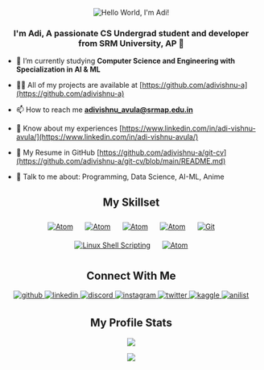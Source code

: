 <p align="center">
 <img src="https://github.com/adivishnu-a/adivishnu-a/assets/95145136/70915d45-06dd-4673-9341-910d75d11ab2" alt="Hello World, I'm Adi!" />
</p>

<h3 align="center">I'm Adi, A passionate CS Undergrad student and developer from SRM University, AP 🚀</h3>

- 🌱 I’m currently studying **Computer Science and Engineering with Specialization in AI & ML**

- 👨‍💻 All of my projects are available at [https://github.com/adivishnu-a](https://github.com/adivishnu-a)

- 📫 How to reach me **adivishnu_avula@srmap.edu.in**

- 📝 Know about my experiences [https://www.linkedin.com/in/adi-vishnu-avula/](https://www.linkedin.com/in/adi-vishnu-avula/)

- 📃 My Resume in GitHub [https://github.com/adivishnu-a/git-cv](https://github.com/adivishnu-a/git-cv/blob/main/README.md)

- 🍥 Talk to me about: Programming, Data Science, AI-ML, Anime

<h2 align="center">My Skillset</h2>
<div align="center">  
  <a href="https://www.python.org/" target="_blank"><img style="margin: 10px" src="https://img.shields.io/badge/Python-3776AB?style=for-the-badge&logo=python&logoColor=white" alt="Atom" style="margin-bottom: 5px;" /></a>
  <a href="https://www.cprogramming.com/" target="_blank"><img style="margin: 10px" src="https://img.shields.io/badge/C-00599C?style=for-the-badge&logo=c&logoColor=white" alt="Atom" style="margin-bottom: 5px;" /></a>
  <a href="https://www.cplusplus.com/" target="_blank"><img style="margin: 10px" src="https://img.shields.io/badge/C%2B%2B-00599C?style=for-the-badge&logo=c%2B%2B&logoColor=white" alt="Atom" style="margin-bottom: 5px;" /></a>
  <a href="https://www.java.com/" target="_blank"><img style="margin: 10px" src="https://img.shields.io/badge/Java-ED8B00?style=for-the-badge&logo=java&logoColor=white" alt="Atom" style="margin-bottom: 5px;" /></a>
  <a href="https://github.com/adivishnu-a" target="_blank"><img style="margin: 10px" src="https://img.shields.io/badge/GIT-E44C30?style=for-the-badge&logo=git&logoColor=white" alt="Git" style="margin-bottom: 5px;" /></a> 
  <a href="https://www.gnu.org/software/bash/" target="_blank"><img style="margin: 10px" src="https://img.shields.io/badge/Shell_Script-121011?style=for-the-badge&logo=gnu-bash&logoColor=white" alt="Linux Shell Scripting" style="margin-bottom: 5px;" /></a>  
  <a href="https://jupyter.org/" target="_blank"><img style="margin: 10px" src="https://img.shields.io/badge/Jupyter-F37626.svg?&style=for-the-badge&logo=Jupyter&logoColor=white" alt="Atom" style="margin-bottom: 5px;" /></a>
</div>  

<h2 align="center">Connect With Me</h2> 
<div align="center">
<a href="https://github.com/adivishnu-a" target="_blank">
<img src=https://img.shields.io/badge/github-%2324292e.svg?&style=for-the-badge&logo=github&logoColor=white alt=github style="margin-bottom: 5px;" />
</a>
<a href="https://linkedin.com/in/adi-vishnu-avula" target="_blank">
<img src=https://img.shields.io/badge/linkedin-%231E77B5.svg?&style=for-the-badge&logo=linkedin&logoColor=white alt=linkedin style="margin-bottom: 5px;" />
</a>
<a href="https://discordapp.com/users/882532728040460298" target="_blank">
<img src=https://img.shields.io/badge/Discord-5865F2?style=for-the-badge&logo=discord&logoColor=white alt=discord style="margin-bottom: 5px;" />
</a>
<a href="https://instagram.com/adivishnu_avula" target="_blank">
<img src=https://img.shields.io/badge/Instagram-E4405F?style=for-the-badge&logo=instagram&logoColor=white alt=instagram style="margin-bottom: 5px;" />
</a>
<a href="https://twitter.com/adivishnu_avula" target="_blank">
<img src=https://img.shields.io/badge/twitter-%2300acee.svg?&style=for-the-badge&logo=twitter&logoColor=white alt=twitter style="margin-bottom: 5px;" />
</a>
<a href="https://www.kaggle.com/adivishnu" target="_blank">
<img src=https://img.shields.io/badge/Kaggle-20BEFF?style=for-the-badge&logo=Kaggle&logoColor=white alt=kaggle style="margin-bottom: 5px;" />
</a>
<a href="https://anilist.co/user/adi149/animelist" target="_blank">
<img src=https://img.shields.io/badge/AniList-02A9FF?style=for-the-badge&logo=AniList&logoColor=white alt=anilist style="margin-bottom: 5px;" />
</a>
</div>  
 
<h2 align="center">My Profile Stats</h2>

<div align="center"><img src="https://github-readme-stats-sigma-five.vercel.app/api?username=adivishnu-a&show_icons=true&show_icons=true&theme=tokyonight&locale=en&count_private=true&include_all_commits=true" align="center" /></div>  
<p></p>
<div align="center"><img src="https://github-readme-stats-sigma-five.vercel.app/api/top-langs/?username=adivishnu-a&show_icons=true&theme=tokyonight&locale=en&layout=compact&count_private=true" align="center" /></div> 
